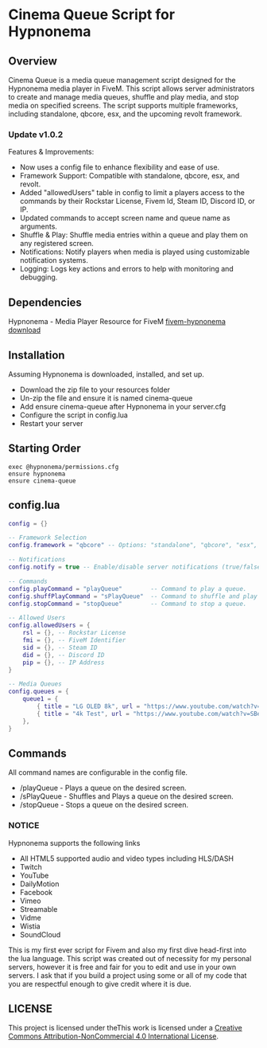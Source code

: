 # Cinema Queue Script for Hypnonema

## Overview
Cinema Queue is a media queue management script designed for the Hypnonema media player in FiveM. This script allows server administrators to create and manage media queues, shuffle and play media, and stop media on specified screens. The script supports multiple frameworks, including standalone, qbcore, esx, and the upcoming revolt framework.

### Update v1.0.2
Features & Improvements:
- Now uses a config file to enhance flexibility and ease of use.
- Framework Support: Compatible with standalone, qbcore, esx, and revolt.
- Added "allowedUsers" table in config to limit a players access to the commands by their Rockstar License, Fivem Id, Steam ID, Discord ID, or IP.
- Updated commands to accept screen name and queue name as arguments.
- Shuffle & Play: Shuffle media entries within a queue and play them on any registered screen.
- Notifications: Notify players when media is played using customizable notification systems.
- Logging: Logs key actions and errors to help with monitoring and debugging.

## Dependencies
Hypnonema - Media Player Resource for FiveM
[fivem-hypnonema](https://github.com/all-in-simplicity/fivem-hypnonema)
[download](https://github.com/all-in-simplicity/fivem-hypnonema/releases/download/1.9.3/hypnonema.zip)


## Installation
Assuming Hypnonema is downloaded, installed, and set up.
- Download the zip file to your resources folder
- Un-zip the file and ensure it is named cinema-queue
- Add ensure cinema-queue after Hypnonema in your server.cfg
- Configure the script in config.lua
- Restart your server

## Starting Order
```
exec @hypnonema/permissions.cfg
ensure hypnonema
ensure cinema-queue
```

## config.lua
```lua
config = {}

-- Framework Selection
config.framework = "qbcore" -- Options: "standalone", "qbcore", "esx", "revolt"

-- Notifications
config.notify = true -- Enable/disable server notifications (true/false).

-- Commands
config.playCommand = "playQueue"        -- Command to play a queue.
config.shuffPlayCommand = "sPlayQueue"  -- Command to shuffle and play a queue.
config.stopCommand = "stopQueue"        -- Command to stop a queue.

-- Allowed Users
config.allowedUsers = { 
    rsl = {}, -- Rockstar License
    fmi = {}, -- FiveM Identifier
    sid = {}, -- Steam ID
    did = {}, -- Discord ID
    pip = {}, -- IP Address
}

-- Media Queues
config.queues = {
    queue1 = {
        { title = "LG OLED 8k", url = "https://www.youtube.com/watch?v=EJr3uAQwGek", time = 110 },
        { title = "4k Test", url = "https://www.youtube.com/watch?v=SBeDS2WvOTg", time = 80 },
    },
}
```

## Commands
All command names are configurable in the config file.
- /playQueue - Plays a queue on the desired screen.
- /sPlayQueue - Shuffles and Plays a queue on the desired screen.
- /stopQueue - Stops a queue on the desired screen.

### NOTICE
Hypnonema supports the following links
- All HTML5 supported audio and video types including HLS/DASH
- Twitch
- YouTube
- DailyMotion
- Facebook
- Vimeo
- Streamable
- Vidme
- Wistia
- SoundCloud

This is my first ever script for Fivem and also my first dive head-first into the lua language. This script was created out of necessity for my personal servers, however it is free and fair for you to edit and use in your own servers. I ask that if you build a project using some or all of my code that you are respectful enough to give credit where it is due.

## LICENSE
This project is licensed under theThis work is licensed under a [Creative Commons Attribution-NonCommercial 4.0 International License](https://creativecommons.org/licenses/by-nc-sa/4.0/).

